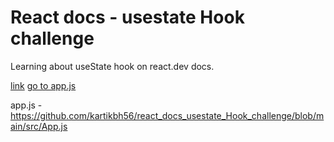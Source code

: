 # React docs - usestate Hook challenge


Learning about useState hook on react.dev docs.

[link](https://react.dev/learn/state-a-components-memory#giving-a-component-multiple-state-variables)
[go to app.js](https://react.dev/learn/state-a-components-memory#giving-a-component-multiple-state-variables)


app.js - https://github.com/kartikbh56/react_docs_usestate_Hook_challenge/blob/main/src/App.js
